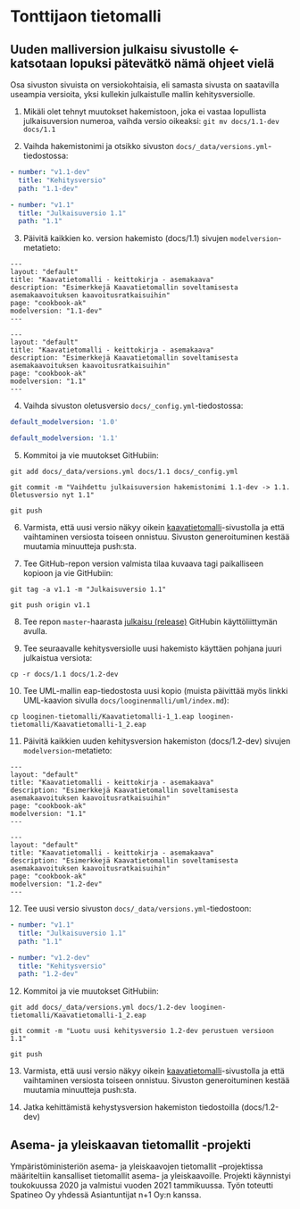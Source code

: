 # Tonttijaon tietomalli


## Uuden malliversion julkaisu sivustolle <- katsotaan lopuksi pätevätkö nämä ohjeet vielä

Osa sivuston sivuista on versiokohtaisia, eli samasta sivusta on saatavilla useampia versioita, yksi kullekin julkaistulle mallin kehitysversiolle.

1. Mikäli olet tehnyt muutokset hakemistoon, joka ei vastaa lopullista julkaisuversion numeroa, vaihda versio oikeaksi:
```git mv docs/1.1-dev docs/1.1```

2. Vaihda hakemistonimi ja otsikko sivuston ```docs/_data/versions.yml```-tiedostossa:

```yaml
- number: "v1.1-dev"
  title: "Kehitysversio"
  path: "1.1-dev"
```

```yaml
- number: "v1.1"
  title: "Julkaisuversio 1.1"
  path: "1.1"
```

3. Päivitä kaikkien ko. version hakemisto (docs/1.1) sivujen ```modelversion```-metatieto:
```jekyll
---
layout: "default"
title: "Kaavatietomalli - keittokirja - asemakaava"
description: "Esimerkkejä Kaavatietomallin soveltamisesta asemakaavoituksen kaavoitusratkaisuihin"
page: "cookbook-ak"
modelversion: "1.1-dev"
---
```

```jekyll
---
layout: "default"
title: "Kaavatietomalli - keittokirja - asemakaava"
description: "Esimerkkejä Kaavatietomallin soveltamisesta asemakaavoituksen kaavoitusratkaisuihin"
page: "cookbook-ak"
modelversion: "1.1"
---
```

4. Vaihda sivuston oletusversio ```docs/_config.yml```-tiedostossa:

```yaml
default_modelversion: '1.0'
```

```yaml
default_modelversion: '1.1'
```

5. Kommitoi ja vie muutokset GitHubiin:

```git add docs/_data/versions.yml docs/1.1 docs/_config.yml```

```git commit -m "Vaihdettu julkaisuversion hakemistonimi 1.1-dev -> 1.1. Oletusversio nyt 1.1"```

```git push```

6. Varmista, että uusi versio näkyy oikein [kaavatietomalli](https://kaavatietomalli.fi/)-sivustolla ja että vaihtaminen versiosta toiseen onnistuu. Sivuston generoituminen kestää muutamia minuutteja push:sta.

7. Tee GitHub-repon version valmista tilaa kuvaava tagi paikalliseen kopioon ja vie GitHubiin:

```git tag -a v1.1 -m "Julkaisuversio 1.1"```

```git push origin v1.1```

8. Tee repon ```master```-haarasta [julkaisu (release)](https://docs.github.com/en/free-pro-team@latest/github/administering-a-repository/managing-releases-in-a-repository) GitHubin käyttöliittymän avulla.

9. Tee seuraavalle kehitysversiolle uusi hakemisto käyttäen pohjana juuri julkaistua versiota:

```cp -r docs/1.1 docs/1.2-dev```

10. Tee UML-mallin eap-tiedostosta uusi kopio (muista päivittää myös linkki UML-kaavion sivulla ```docs/looginenmalli/uml/index.md```):

```cp looginen-tietomalli/Kaavatietomalli-1_1.eap looginen-tietomalli/Kaavatietomalli-1_2.eap```

11. Päivitä kaikkien uuden kehitysversion hakemiston (docs/1.2-dev) sivujen ```modelversion```-metatieto:
```jekyll
---
layout: "default"
title: "Kaavatietomalli - keittokirja - asemakaava"
description: "Esimerkkejä Kaavatietomallin soveltamisesta asemakaavoituksen kaavoitusratkaisuihin"
page: "cookbook-ak"
modelversion: "1.1"
---
```

```jekyll
---
layout: "default"
title: "Kaavatietomalli - keittokirja - asemakaava"
description: "Esimerkkejä Kaavatietomallin soveltamisesta asemakaavoituksen kaavoitusratkaisuihin"
page: "cookbook-ak"
modelversion: "1.2-dev"
---
```

12. Tee uusi versio sivuston ```docs/_data/versions.yml```-tiedostoon:

```yaml
- number: "v1.1"
  title: "Julkaisuversio 1.1"
  path: "1.1"

- number: "v1.2-dev"
  title: "Kehitysversio"
  path: "1.2-dev"
```

12. Kommitoi ja vie muutokset GitHubiin:

```git add docs/_data/versions.yml docs/1.2-dev looginen-tietomalli/Kaavatietomalli-1_2.eap```

```git commit -m "Luotu uusi kehitysversio 1.2-dev perustuen versioon 1.1"```

```git push```

13. Varmista, että uusi versio näkyy oikein [kaavatietomalli](https://kaavatietomalli.fi/)-sivustolla ja että vaihtaminen versiosta toiseen onnistuu. Sivuston generoituminen kestää muutamia minuutteja push:sta.

14. Jatka kehittämistä kehystysversion hakemiston tiedostoilla (docs/1.2-dev)

## Asema- ja yleiskaavan tietomallit -projekti

Ympäristöministeriön asema- ja yleiskaavojen tietomallit –projektissa määriteltiin kansalliset tietomallit asema- ja yleiskaavoille.
Projekti käynnistyi toukokuussa 2020 ja valmistui vuoden 2021 tammikuussa. Työn toteutti Spatineo Oy yhdessä Asiantuntijat n+1 Oy:n kanssa.
